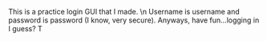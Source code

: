 This is a practice login GUI that I made. \n
Username is username and password is password (I know, very secure).
Anyways, have fun...logging in I guess?
T
